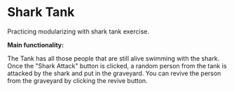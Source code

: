 # Shark Tank 
Practicing modularizing with shark tank exercise.

****Main functionality:****

The Tank has all those people that are still alive swimming with the shark. Once the "Shark Attack" button is clicked, a random person from the tank is attacked by the shark and put in the graveyard. You can revive the person from the graveyard by clicking the revive button. 
